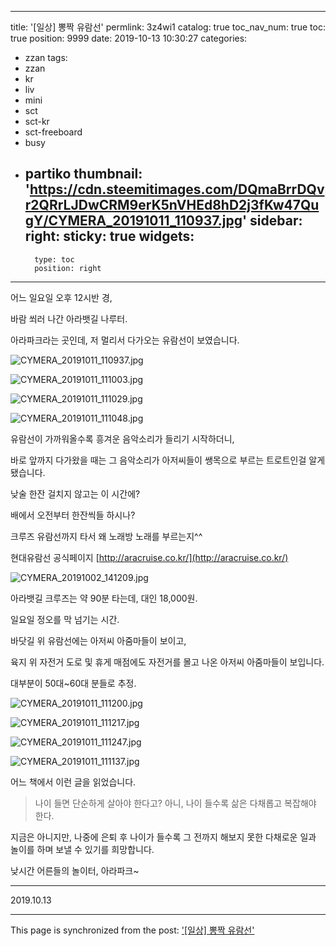 
---
title: '[일상] 뽕짝 유람선'
permlink: 3z4wi1
catalog: true
toc_nav_num: true
toc: true
position: 9999
date: 2019-10-13 10:30:27
categories:
- zzan
tags:
- zzan
- kr
- liv
- mini
- sct
- sct-kr
- sct-freeboard
- busy
- partiko
thumbnail: 'https://cdn.steemitimages.com/DQmaBrrDQvr2QRrLJDwCRM9erK5nVHEd8hD2j3fKw47QugY/CYMERA_20191011_110937.jpg'
sidebar:
    right:
        sticky: true
widgets:
    -
        type: toc
        position: right
---


어느 일요일 오후 12시반 경,

바람 쐬러 나간 아라뱃길 나루터.

아라파크라는 곳인데, 저 멀리서 다가오는 유람선이 보였습니다.

![CYMERA_20191011_110937.jpg](https://cdn.steemitimages.com/DQmaBrrDQvr2QRrLJDwCRM9erK5nVHEd8hD2j3fKw47QugY/CYMERA_20191011_110937.jpg)

![CYMERA_20191011_111003.jpg](https://cdn.steemitimages.com/DQmPzxPbvE2vU7hWFeXJ1AXWLP3sfQJ4T9hHkn4gMkgaLda/CYMERA_20191011_111003.jpg)

![CYMERA_20191011_111029.jpg](https://cdn.steemitimages.com/DQmRXm8yQmgFRVq5335FawbZqbBcopsi3ayz5oL465ztLdw/CYMERA_20191011_111029.jpg)

![CYMERA_20191011_111048.jpg](https://cdn.steemitimages.com/DQmZN8Xqo8SyJRAE93JjqL4MARSpDG5rLjTHFj4J18C33Ca/CYMERA_20191011_111048.jpg)

유람선이 가까워올수록 흥겨운 음악소리가 들리기 시작하더니,

바로 앞까지 다가왔을 때는 그 음악소리가 아저씨들이 쌩목으로 부르는 트로트인걸 알게 됐습니다.

낮술 한잔 걸치지 않고는 이 시간에?

배에서 오전부터 한잔씩들 하시나?

크루즈 유람선까지 타서 왜 노래방 노래를 부르는지^^

현대유람선 공식페이지
[http://aracruise.co.kr/](http://aracruise.co.kr/)

![CYMERA_20191002_141209.jpg](https://cdn.steemitimages.com/DQmeWicMKXYqsb7CESKgYzpfcGt8A2Jgpn8Qpen44oALt67/CYMERA_20191002_141209.jpg)

아라뱃길 크루즈는 약 90분 타는데,
대인 18,000원.

일요일 정오를 막 넘기는 시간.

바닷길 위 유람선에는 아저씨 아줌마들이 보이고,

육지 위 자전거 도로 및 휴게 매점에도 자전거를 몰고 나온 아저씨 아줌마들이 보입니다.

대부분이 50대~60대 분들로 추정.

![CYMERA_20191011_111200.jpg](https://cdn.steemitimages.com/DQmTkj5F5VzdmYq1Rg88MMnnzchFTMiSwcUqiDhPU3eAV23/CYMERA_20191011_111200.jpg)

![CYMERA_20191011_111217.jpg](https://cdn.steemitimages.com/DQmfPGeXYWLqfR3iABqAUSTiUTDgc4YiULaeTCa9AyecNSc/CYMERA_20191011_111217.jpg)

![CYMERA_20191011_111247.jpg](https://cdn.steemitimages.com/DQmdcNqTeTqEYdNv2f23iKBkzzRFVTaGLZsgjrfA1wdqaU2/CYMERA_20191011_111247.jpg)

![CYMERA_20191011_111137.jpg](https://cdn.steemitimages.com/DQmUJoKDSXuL8HULgXZQ84fDdGyZxPfwHJvmmpvh2WHGkCp/CYMERA_20191011_111137.jpg)

어느 책에서 이런 글을 읽었습니다.

> 나이 들면 단순하게 살아야 한다고?
> 아니, 나이 들수록 삶은 다채롭고 복잡해야 한다.

지금은 아니지만, 나중에 은퇴 후 나이가 들수록 그 전까지 해보지 못한 다채로운 일과 놀이를 하며 보낼 수 있기를 희망합니다.

낮시간 어른들의 놀이터, 아라파크~

---

2019.10.13

- - -

This page is synchronized from the post: ['[일상] 뽕짝 유람선'](https://steemit.com/@lucky2015/3z4wi1)
